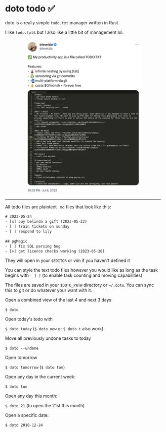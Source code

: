# doto todo ✅

doto is a really simple `todo.txt` manager written in Rust.

I like `todo.txt`s but I also like a little bit of management lol.

<center>
<a target="_blank" href="https://twitter.com/levelsio/status/1545387078816497672">
<img src="./tweet.png" height="500" />
</a>
</center>

---

All todo files are plaintext `.md` files that look like this:

```
# 2023-05-24
- [x] buy belinda a gift (2023-05-23)
- [ ] train tickets on sunday
- [ ] respond to lily

## pgMagic
- [ ] fix SQL parsing bug
- [>] get licence checks working (2023-05-28)
```

They will open in your `$EDITOR` or vim if you haven't defined it

You can style the text todo files however you would like as long as the task begins with `- [ ]` (to enable task counting and moving capabilities)

The files are saved in your `$DOTO_PATH` directory or `~/.doto`. You can sync this to git or do whatever your want with it.

Open a combined view of the last 4 and next 3 days:

`$ doto`

Open today's todo with

`$ doto today` (`$ doto now` or `$ doto t` also work)

Move all previously undone tasks to today

`$ doto --undone`

Open tomorrow

`$ doto tomorrow` (`$ doto tom`)

Open any day in the current week:

`$ doto tue`

Open any day this month:

`$ doto 21` (to open the 21st this month)

Open a specific date:

`$ doto 2010-12-24`
